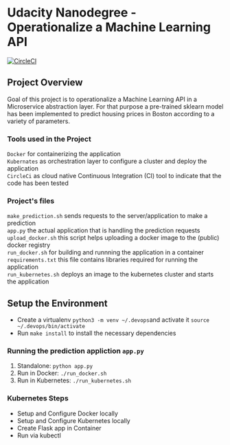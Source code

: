 # Udacity Nanodegree - Operationalize a Machine Learning API

[![CircleCI](https://circleci.com/gh/ReffGha/operationalize-a-machine-learning-API.svg?style=svg)](https://circleci.com/gh/ReffGha/operationalize-a-machine-learning-API)

## Project Overview

Goal of this project is to operationalize a Machine Learning API in a Microservice abstraction layer. For that purpose a pre-trained sklearn model has been implemented to predict housing prices in Boston according to a variety of parameters.

### Tools used in the Project 
`Docker` for containerizing the application  
`Kubernates` as orchestration layer to configure a cluster and deploy the application  
`CircleCi` as cloud native Continuous Integration (CI) tool to indicate that the code has been tested  

### Project's files
`make_prediction.sh` sends requests to the server/application to make a prediction   
`app.py` the actual application that is handling the prediction requests  
`upload_docker.sh` this script helps uploading a docker image to the (public) docker registry  
`run_docker.sh` for building and runnning the application in a container  
`requirements.txt` this file contains libraries required for running the application  
`run_kubernetes.sh` deploys an image to the kubernetes cluster and starts the application  

## Setup the Environment

* Create a virtualenv `python3 -m venv ~/.devops`and activate it `source ~/.devops/bin/activate`
* Run `make install` to install the necessary dependencies

### Running the prediction appliction `app.py`

1. Standalone:  `python app.py`
2. Run in Docker:  `./run_docker.sh`
3. Run in Kubernetes:  `./run_kubernetes.sh`

### Kubernetes Steps

* Setup and Configure Docker locally
* Setup and Configure Kubernetes locally
* Create Flask app in Container
* Run via kubectl

